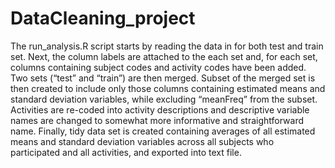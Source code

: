 DataCleaning_project
====================

The run_analysis.R script starts by reading the data in for both test and train set. 
Next, the column labels are attached to the each set and, for each set, columns containing subject codes and activity codes have been added.
Two sets (“test” and “train”) are then merged. Subset of the merged set is then created to include only those columns containing estimated means and standard deviation variables, while excluding “meanFreq” from the subset.
Activities are re-coded into activity descriptions and descriptive variable names are changed to somewhat more informative and straightforward name.
Finally, tidy data set is created containing averages of all estimated means and standard deviation variables across all subjects who participated and all activities, and exported into text file.

